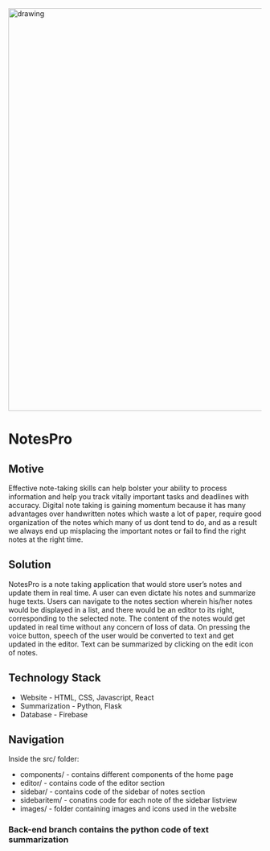 <img src="https://user-images.githubusercontent.com/67596787/122581125-58d3ee80-d074-11eb-9c1b-5c5ab59d0e41.png" alt="drawing" width="800"/>

# NotesPro
## Motive
Effective note-taking skills can help bolster your ability to process information and help you track vitally important tasks and deadlines with accuracy. Digital note taking is gaining momentum because it has many advantages over handwritten notes which waste a lot of paper, require good organization of the notes which many of us dont tend to do, and as a result we always end up misplacing the important notes or fail to find the right notes at the right time.

## Solution
NotesPro is a note taking application that would store user’s notes and update them in real time. A user can even dictate his notes and summarize huge texts. Users can navigate to the notes section wherein his/her notes would be displayed in a list, and there would be an editor to its right, corresponding to the selected note. The content of the notes would get updated in real time without any concern of loss of data. On pressing the voice button, speech of the user would be converted to text and get updated in the editor. Text can be summarized by clicking on the edit icon of notes.

<h2>Technology Stack</h2>

* Website - HTML, CSS, Javascript, React
* Summarization - Python, Flask
* Database - Firebase

<h2>Navigation</h2>
Inside the src/ folder:

* components/ - contains different components of the home page
* editor/ - contains code of the editor section
* sidebar/ - contains code of the sidebar of notes section
* sidebaritem/ - conatins code for each note of the sidebar listview
* images/ - folder containing images and icons used in the website

### Back-end branch contains the python code of text summarization


